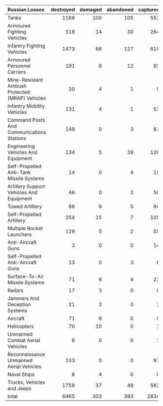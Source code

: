 | Russian Losses                                   |   destroyed |   damaged |   abandoned |   captured |   total |
|:-------------------------------------------------|------------:|----------:|------------:|-----------:|--------:|
| Tanks                                            |        1168 |       100 |         105 |        553 |    1926 |
| Armoured Fighting Vehicles                       |         518 |        14 |          30 |        264 |     826 |
| Infantry Fighting Vehicles                       |        1473 |        68 |         127 |        610 |    2278 |
| Armoured Personnel Carriers                      |         191 |         8 |          12 |         93 |     304 |
| Mine-Resistant Ambush Protected  (MRAP) Vehicles |          30 |         4 |           1 |          9 |      44 |
| Infantry Mobility Vehicles                       |         131 |         4 |           1 |         53 |     189 |
| Command Posts And Communications Stations        |         149 |         0 |           3 |         87 |     239 |
| Engineering Vehicles And Equipment               |         134 |         5 |          39 |        120 |     298 |
| Self-Propelled Anti-Tank Missile Systems         |          14 |         0 |           4 |         19 |      37 |
| Artillery Support Vehicles And Equipment         |          46 |         0 |           2 |         50 |      98 |
| Towed Artillery                                  |          86 |         9 |           5 |         94 |     194 |
| Self-Propelled Artillery                         |         254 |        15 |           7 |        105 |     381 |
| Multiple Rocket Launchers                        |         129 |         5 |           2 |         55 |     191 |
| Anti-Aircraft Guns                               |           3 |         0 |           0 |         14 |      17 |
| Self-Propelled Anti-Aircraft Guns                |          13 |         0 |           3 |          8 |      24 |
| Surface-To-Air Missile Systems                   |          71 |         6 |           4 |         23 |     104 |
| Radars                                           |          17 |         3 |           0 |          9 |      29 |
| Jammers And Deception Systems                    |          21 |         3 |           0 |          7 |      31 |
| Aircraft                                         |          71 |         8 |           0 |          0 |      79 |
| Helicopters                                      |          70 |        10 |           0 |          1 |      81 |
| Unmanned Combat Aerial Vehicles                  |           6 |         0 |           0 |          1 |       7 |
| Reconnaissance Unmanned Aerial Vehicles          |         103 |         0 |           0 |         97 |     200 |
| Naval Ships                                      |           8 |         4 |           0 |          0 |      12 |
| Trucks, Vehicles and Jeeps                       |        1759 |        37 |          48 |        562 |    2406 |
| total                                            |        6465 |       303 |         393 |       2834 |    9995 |